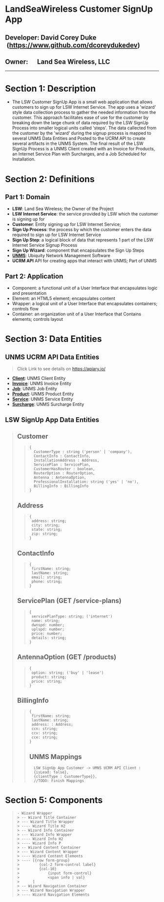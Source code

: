 # LandSeaWireless Customer SignUp App
##  Developer:&nbsp;David Corey Duke &nbsp;(https://www.github.com/dcoreydukedev)
##  Owner:&nbsp;&nbsp;&nbsp;&nbsp;&nbsp;&nbsp;Land Sea Wireless, LLC 
------


# Section 1: Description
* The LSW Customer SignUp App is a small web application that allows customers to sign up for LSW Internet Service. The app uses a 'wizard' style data collection process to gather the needed information from the customer. This approach facilitates ease of use for the customer by breaking down the large chunk of data required by the LSW SignUp Process into smaller logical units called 'steps'. The data callected from the customer by the 'wizard' during the signup process is mapped to several UNMS Data Entities and Posted to the UCRM API to create several artifacts in the UNMS System. The final result of the LSW SignUp Process is a UNMS Client created with an Invoice for Products, an Internet Service Plan with Surcharges, and a Job Scheduled for Installation.


# Section 2: Definitions 

## Part 1: Domain
* **LSW**: Land Sea Wireless; the Owner of the Project
* **LSW Internet Service**: the service provided by LSW which the customer is signing up for
* **Customer**: Entity signing up for LSW Internet Service;
* **Sign Up Process**: the process by which the customer enters the data required to sign up for LSW Internet Service 
 * **Sign Up Step**: a logical block of data that represents 1 part of the LSW Internet Service Signup Process 
 * **Sign Up Wizard**: component that encapsulates the Sign Up Steps 
 * **[UNMS](http://www.unms.com)**: Ubiquity Network Management Software 
* **UCRM API** API for creating apps that interact with UNMS; Part of UNMS

## Part 2: Application
* Component: a functional unit of a User Interface that encapsulates logic and presentation 
* Element: an HTML5 element; encapsulates content
* Wrapper: a logical unit of a User Interface that encapsulates containers; controls flow
* Container: an organization unit of a User Interface that Contains elements; controls layout


# Section 3: Data Entities

## **UNMS UCRM API Data Entities**
> Click Link to see details on https://apiary.io/
* **[Client](https://ucrm.docs.apiary.io/#reference/clients)**: UNMS Client Entity 
* **[Invoice](https://ucrm.docs.apiary.io/#reference/invoices)**: UNMS Invoice Entity    
* **[Job](https://ucrm.docs.apiary.io/#reference/jobs)**: UNMS Job Entity
* **[Product](https://ucrm.docs.apiary.io/#reference/products)**: UNMS Product Entity
* **[Service](https://ucrm.docs.apiary.io/#reference/services)**: UNMS Service Entity 
* **[Surcharge](https://ucrm.docs.apiary.io/#reference/surcharges)**: UNMS Surcharge Entity

## **LSW SignUp App Data Entities**
> ## **Customer**
>> ```
>> {
>>   CustomerType : string ('person' | 'company'),
>>   ContactInfo : ContactInfo,
>>   InstallationAddress : Address,
>>   ServicePlan : ServicePlan,
>>   CustomerHasRouter : boolean,
>>   RouterOption : RouterOption,
>>   Antenna : AntennaOption,
>>   ProfessionalInstallation: string ('yes' | 'no'),
>>   BillingInfo : BillingInfo
>> } 
>> ```
> ## **Address**
>> ```
>> {
>>  address: string;
>>  city: string;
>>  state: string;
>>  zip: string;
>> }
>> ```
> ## **ContactInfo**
>> ```
>> {
>>  firstName: string;
>>  lastName: string;
>>  email: string;
>>  phone: string;
>> }
>> ```
> ## **ServicePlan** (GET /service-plans)
>> ``` 
>> {
>>  servicePlanType: string; ('internet')
>>  name: string;
>>  dwnspd: number;
>>  uplspd: number;
>>  price: number;
>>  details: string;
>> }
>> ```
> ## **AntennaOption** (GET /products)
>> ``` 
>> {
>>  option: string; ('buy' | 'lease')
>>  product: string;
>>  price: string;
>> }
>> ```
> ## **BillingInfo** 
>> ``` 
>> {
>>  firstName: string;
>>  lastName: string;
>>  address: : Address;
>>  ccn: string;
>>  ccv: string;
>>  cce: string;
>> }
>> ```
>> ## **UNMS Mappings**
>> ```
>>   LSW SignUp App Customer -> UMNS UCRM API Client : 
>>   {isLead: false}, 
>>   {clientType : CustomerType}},
>>   //TODO: Finish Mappings
>> ```


# Section 5: Components
>~~~
> - Wizard Wrapper
>> -- Wizard Title Container
>> --- Wizard Title Wrapper
>> ---- Wizard Title H2
>> -- Wizard Info Container
>> --- Wizard Info Wrapper
>> ---- Wizard Info H2
>> ---- Wizard Info P
>> -- Wizard Content Container
>> --- Wizard Content Wrapper
>> ---- Wizard Content Elements 
>> ---- [{row form-group}
>>         {col-2 form-control label}
>>         {col-10}
>>             {input form-control}
>>             <span info | val}
>>      ]
>> -- Wizard Navigation Container
>> --- Wizard Navigation Wrapper
>> ---- Wizard Navigation Elements
>~~~